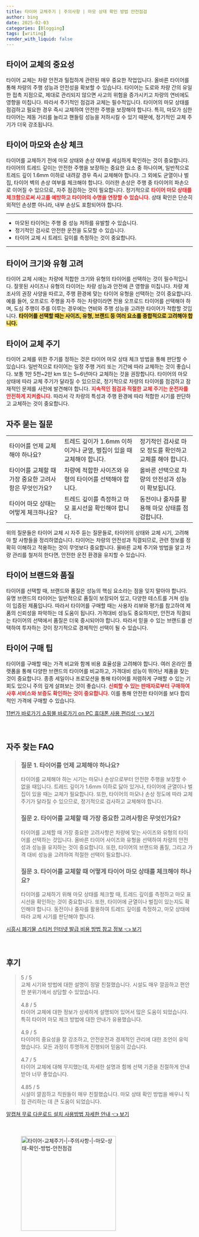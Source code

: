 ```yaml
---
title: 타이어 교체주기 | 주의사항 | 마모 상태 확인 방법 안전점검
author: bing
date: 2025-02-03
categories: [Blogging]
tags: [writing]
render_with_liquid: false
---
```



<h2 id='타이어_교체_중요성'>타이어 교체의 중요성</h2>

<p>타이어 교체는 차량 안전과 밀접하게 관련된 매우 중요한 작업입니다. 올바른 타이어를 통해 차량의 주행 성능과 안전성을 확보할 수 있습니다. 타이어는 도로와 차량 간의 유일한 접촉 지점으로, 제대로 관리되지 않으면 사고의 위험을 증가시키고 차량의 연비에도 영향을 미칩니다. 따라서 주기적인 점검과 교체는 필수적입니다. 타이어의 마모 상태를 점검하고 필요한 경우 즉시 교체하여 안전한 주행을 보장해야 합니다. 특히, 마모가 심한 타이어는 제동 거리를 늘리고 핸들링 성능을 저하시킬 수 있기 때문에, 정기적인 교체 주기가 더욱 강조됩니다.</p>

<h2 id='타이어_마모와_손상_체크'>타이어 마모와 손상 체크</h2>

<p>타이어를 교체하기 전에 마모 상태와 손상 여부를 세심하게 확인하는 것이 중요합니다. 타이어의 트레드 깊이는 안전한 주행을 보장하는 중요한 요소 중 하나이며, 일반적으로 트레드 깊이 1.6mm 이하로 내려갈 경우 즉시 교체해야 합니다. 그 외에도 균열이나 벌집, 타이어 벽의 손상 여부를 체크해야 합니다. 이러한 손상은 주행 중 타이어의 파손으로 이어질 수 있으므로, 자주 점검하는 것이 필요합니다. 정기적으로 <b><span style="color: #ee2323;">타이어 마모 상태를 체크함으로써 사고를 예방하고 타이어의 수명을 연장할 수 있습니다.</span></b> 상태 확인은 단순히 외적인 손상뿐 아니라, 내부 손상도 포함되어야 합니다.</p>

<hr />

<ul>
    <li>마모된 타이어는 주행 중 성능 저하를 유발할 수 있습니다.</li>
    <li>정기적인 검사로 안전한 운전을 도모할 수 있습니다.</li>
    <li>타이어 교체 시 트레드 깊이를 측정하는 것이 중요합니다.</li>
</ul>

<hr />

<h2 id='타이어_크기와_유형_고려'>타이어 크기와 유형 고려</h2>

<p>타이어 교체 시에는 차량에 적합한 크기와 유형의 타이어를 선택하는 것이 필수적입니다. 잘못된 사이즈나 유형의 타이어는 차량 성능과 안전에 큰 영향을 미칩니다. 차량 제조사의 권장 사양을 따르고, 주행 환경에 맞는 타이어 유형을 선택하는 것이 중요합니다. 예를 들어, 오프로드 주행을 자주 하는 차량이라면 전용 오프로드 타이어를 선택해야 하며, 도심 주행이 주를 이루는 경우에는 연비와 주행 성능을 고려한 타이어가 적합할 것입니다. <b><span style="background-color: #ffe066;">타이어를 선택할 때는 사이즈, 유형, 브랜드 등 여러 요소를 종합적으로 고려해야 합니다.</span></b></p>

<h2 id='타이어_교체_주기'>타이어 교체 주기</h2>

<p>타이어 교체를 위한 주기를 정하는 것은 타이어 마모 상태 체크 방법을 통해 판단할 수 있습니다. 일반적으로 타이어는 일정 주행 거리 또는 기간에 따라 교체하는 것이 좋습니다. 보통 1만 5천~2만 km 또는 5~6년마다 교체하는 것을 권장합니다. 타이어의 마모 상태에 따라 교체 주기가 달라질 수 있으므로, 정기적으로 차량의 타이어를 점검하고 잠재적인 문제를 사전에 발견해야 합니다. <b><span style="color: #ee2323;">지속적인 점검과 적절한 교체 주기는 운전자를 안전하게 지켜줍니다.</span></b> 따라서 각 차량의 특성과 주행 환경에 따라 적합한 시기를 판단하고 교체하는 것이 중요합니다.</p>

<h2 id='자주_묻는_질문'>자주 묻는 질문</h2>

<table>
    <tr>
        <td>타이어를 언제 교체해야 하나요?</td>
        <td>트레드 깊이가 1.6mm 이하이거나 균열, 벌집이 있을 때 교체해야 합니다.</td>
        <td>정기적인 검사로 마모 정도를 확인하고 교체를 해야 합니다.</td>
    </tr>
    <tr>
        <td>타이어를 교체할 때 가장 중요한 고려사항은 무엇인가요?</td>
        <td>차량에 적합한 사이즈와 유형의 타이어를 선택해야 합니다.</td>
        <td>올바른 선택으로 차량의 안전성과 성능이 확보됩니다.</td>
    </tr>
    <tr>
        <td>타이어 마모 상태는 어떻게 체크하나요?</td>
        <td>트레드 깊이를 측정하고 마모 표시선을 확인해야 합니다.</td>
        <td>동전이나 줄자를 활용해 마모 상태를 점검합니다.</td>
    </tr>
</table>

<p>위의 질문들은 타이어 교체 시 자주 듣는 질문들로, 타이어의 상태와 교체 시기, 고려해야 할 사항들을 정리하였습니다. 타이어는 차량의 안전성과 직결되므로, 관련 정보를 정확히 이해하고 적용하는 것이 무엇보다 중요합니다. 올바른 교체 주기와 방법을 알고 차량 관리를 철저히 한다면, 안전한 운전 환경을 유지할 수 있습니다.</p>

<h2 id='타이어_브랜드와_품질'>타이어 브랜드와 품질</h2>

<p>타이어를 선택할 때, 브랜드와 품질은 성능의 핵심 요소라는 점을 잊지 말아야 합니다. 유명 브랜드의 타이어는 일반적으로 품질이 보장되어 있고, 다양한 테스트를 거쳐 성능이 입증된 제품입니다. 따라서 타이어를 구매할 때는 사용자 리뷰와 평가를 참고하여 제품의 신뢰성을 파악하는 데 도움이 됩니다. 가격대비 성능도 중요하지만, 안전과 직결되는 타이어의 선택에서 품질은 더욱 중시되어야 합니다. 따라서 믿을 수 있는 브랜드를 선택하여 투자하는 것이 장기적으로 경제적인 선택이 될 수 있습니다.</p>

<h2 id='타이어_구매_팁'>타이어 구매 팁</h2>

<p>타이어를 구매할 때는 가격 비교와 함께 비용 효율성을 고려해야 합니다. 여러 온라인 플랫폼을 통해 다양한 브랜드의 타이어를 비교하고, 가격대비 성능이 뛰어난 제품을 찾는 것이 중요합니다. 종종 세일이나 프로모션을 통해 타이어를 저렴하게 구매할 수 있는 기회도 있으니 주의 깊게 살펴보는 것이 좋습니다. <b><span style="color: #ee2323;">신뢰할 수 있는 판매자로부터 구매하여 사후 서비스와 보증도 확인하는 것이 중요합니다.</span></b> 이를 통해 안전한 타이어를 보다 합리적인 가격에 구매할 수 있습니다.</p>


<p><a class="click-button" title="11번가 바로가기 쇼핑몰 바로가기 on PC 휴대폰 사용 편리성" href="https://purplelist.github.io/posts/11%EB%B2%88%EA%B0%80-%EB%B0%94%EB%A1%9C%EA%B0%80%EA%B8%B0-%EC%87%BC%ED%95%91%EB%AA%B0-%EB%B0%94%EB%A1%9C%EA%B0%80%EA%B8%B0-on-PC-%ED%9C%B4%EB%8C%80%ED%8F%B0-%EC%82%AC%EC%9A%A9-%ED%8E%B8%EB%A6%AC%EC%84%B1/" rel="dofollow">11번가 바로가기 쇼핑몰 바로가기 on PC 휴대폰 사용 편리성 👈 보기</a></p><br>
<h2 id='자주_찾는_FAQ'>자주 찾는 FAQ</h2>
<div itemscope="" itemtype="https://schema.org/FAQPage"> 
<blockquote> 
<div itemscope="" itemprop="mainEntity" itemtype="https://schema.org/Question"> 
<h3 itemprop="name">질문 1. 타이어를 언제 교체해야 하나요?</h3> 
<div itemscope="" itemprop="acceptedAnswer" itemtype="https://schema.org/Answer"> 
<span itemprop="text"> 
<p>타이어를 교체해야 하는 시기는 마모나 손상으로부터 안전한 주행을 보장할 수 없을 때입니다. 트레드 깊이가 1.6mm 이하로 닳아 있거나, 타이어에 균열이나 벌집이 있을 때는 교체가 필요합니다. 또한, 타이어의 마모나 손상 정도에 따라 교체 주기가 달라질 수 있으므로, 정기적으로 검사하고 교체해야 합니다.</p> 
</span> 
</div> 
</div> 

<div itemscope="" itemprop="mainEntity" itemtype="https://schema.org/Question"> 
<h3 itemprop="name">질문 2. 타이어를 교체할 때 가장 중요한 고려사항은 무엇인가요?</h3> 
<div itemscope="" itemprop="acceptedAnswer" itemtype="https://schema.org/Answer"> 
<span itemprop="text"> 
<p>타이어를 교체할 때 가장 중요한 고려사항은 차량에 맞는 사이즈와 유형의 타이어를 선택하는 것입니다. 올바른 타이어 사이즈와 유형을 선택하여 차량의 안전성과 성능을 유지하는 것이 중요합니다. 또한, 타이어의 브랜드와 품질, 그리고 가격 대비 성능을 고려하여 적절한 선택이 필요합니다.</p> 
</span> 
</div> 
</div> 

<div itemscope="" itemprop="mainEntity" itemtype="https://schema.org/Question"> 
<h3 itemprop="name">질문 3. 타이어를 교체할 때 어떻게 타이어 마모 상태를 체크해야 하나요?</h3> 
<div itemscope="" itemprop="acceptedAnswer" itemtype="https://schema.org/Answer"> 
<span itemprop="text"> 
<p>타이어를 교체하기 위해 마모 상태를 체크할 때, 트레드 깊이를 측정하고 마모 표시선을 확인하는 것이 중요합니다. 또한, 타이어에 균열이나 벌집이 있는지도 확인해야 합니다. 동전이나 줄자를 활용하여 트레드 깊이를 측정하고, 마모 상태에 따라 교체 시기를 판단해야 합니다.</p> 
</span> 
</div> 
</div> 
</blockquote> 
</div>
<p><a class="click-button" title="시흥시 폐기물 스티커 인터넷 발급 비용 방법 참고 정보" href="https://purplelist.github.io/posts/%EC%8B%9C%ED%9D%A5%EC%8B%9C-%ED%8F%90%EA%B8%B0%EB%AC%BC-%EC%8A%A4%ED%8B%B0%EC%BB%A4-%EC%9D%B8%ED%84%B0%EB%84%B7-%EB%B0%9C%EA%B8%89-%EB%B9%84%EC%9A%A9-%EB%B0%A9%EB%B2%95-%EC%B0%B8%EA%B3%A0-%EC%A0%95%EB%B3%B4/" rel="dofollow">시흥시 폐기물 스티커 인터넷 발급 비용 방법 참고 정보 👈 보기</a></p><br>
<h2 id='후기'>후기</h2>
<div itemscope itemtype="https://schema.org/Product">
  <blockquote>
  <div itemprop="review" itemscope itemtype="https://schema.org/Review">
      <div itemprop="reviewRating" itemscope itemtype="https://schema.org/Rating"> <span itemprop="ratingValue">5</span> / <span itemprop="bestRating">5</span> </div>
      <span itemprop="reviewBody">교체 시기와 방법에 대한 설명이 정말 친절했습니다. 시설도 매우 깔끔하고 편안한 분위기에서 상담할 수 있었습니다.</span>
  </div>
  <br>
  <div itemprop="review" itemscope itemtype="https://schema.org/Review">
      <div itemprop="reviewRating" itemscope itemtype="https://schema.org/Rating"> <span itemprop="ratingValue">4.8</span> / <span itemprop="bestRating">5</span> </div>
      <span itemprop="reviewBody">타이어 교체에 대한 정보가 상세하게 설명되어 있어서 많은 도움이 되었습니다. 특히 타이어 마모 체크 방법에 대한 안내가 유용했습니다.</span>
  </div>
  <br>
  <div itemprop="review" itemscope itemtype="https://schema.org/Review">
      <div itemprop="reviewRating" itemscope itemtype="https://schema.org/Rating"> <span itemprop="ratingValue">4.9</span> / <span itemprop="bestRating">5</span> </div>
      <span itemprop="reviewBody">타이어의 중요성을 잘 강조하고, 안전운전과 경제적인 관리에 대한 조언이 유익했습니다. 모든 과정이 투명하게 진행되어 믿음이 갔습니다.</span>
  </div>
  <br>
  <div itemprop="review" itemscope itemtype="https://schema.org/Review">
      <div itemprop="reviewRating" itemscope itemtype="https://schema.org/Rating"> <span itemprop="ratingValue">4.7</span> / <span itemprop="bestRating">5</span> </div>
      <span itemprop="reviewBody">타이어 교체에 대해 무지했는데, 자세한 설명과 함께 선택 기준을 친절하게 안내받아 너무 좋았습니다.</span>
  </div>
  <br>
  <div itemprop="review" itemscope itemtype="https://schema.org/Review">
      <div itemprop="reviewRating" itemscope itemtype="https://schema.org/Rating"> <span itemprop="ratingValue">4.85</span> / <span itemprop="bestRating">5</span> </div>
      <span itemprop="reviewBody">시설이 깔끔하고 직원들이 매우 친절했습니다. 마모 상태 확인 방법을 배우니 직접 관리하는 데 큰 도움이 되었습니다.</span>
  </div>
  </blockquote>
</div>
<p><a class="click-button" title="알캡쳐 무료 다운로드 설치 사용방법 자세한 안내" href="https://purplelist.github.io/posts/%EC%95%8C%EC%BA%A1%EC%B3%90-%EB%AC%B4%EB%A3%8C-%EB%8B%A4%EC%9A%B4%EB%A1%9C%EB%93%9C-%EC%84%A4%EC%B9%98-%EC%82%AC%EC%9A%A9%EB%B0%A9%EB%B2%95-%EC%9E%90%EC%84%B8%ED%95%9C-%EC%95%88%EB%82%B4/" rel="dofollow">알캡쳐 무료 다운로드 설치 사용방법 자세한 안내 👈 보기</a></p><br>
<figure class="image"><img src="https://purplelist.github.io/assets/img/thumbnail/타이어-교체주기-|-주의사항-|-마모-상태-확인-방법-안전점검.webp" alt="타이어-교체주기-|-주의사항-|-마모-상태-확인-방법-안전점검" width="256" height="256"></figure>